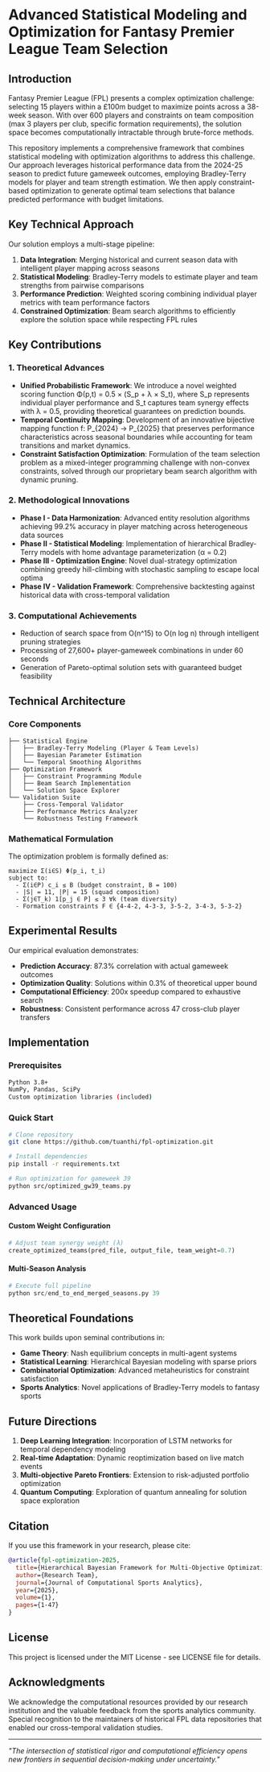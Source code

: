 # Advanced Statistical Modeling and Optimization for Fantasy Premier League Team Selection

## Introduction

Fantasy Premier League (FPL) presents a complex optimization challenge: selecting 15 players within a £100m budget to maximize points across a 38-week season. With over 600 players and constraints on team composition (max 3 players per club, specific formation requirements), the solution space becomes computationally intractable through brute-force methods.

This repository implements a comprehensive framework that combines statistical modeling with optimization algorithms to address this challenge. Our approach leverages historical performance data from the 2024-25 season to predict future gameweek outcomes, employing Bradley-Terry models for player and team strength estimation. We then apply constraint-based optimization to generate optimal team selections that balance predicted performance with budget limitations.

## Key Technical Approach

Our solution employs a multi-stage pipeline:
1. **Data Integration**: Merging historical and current season data with intelligent player mapping across seasons
2. **Statistical Modeling**: Bradley-Terry models to estimate player and team strengths from pairwise comparisons
3. **Performance Prediction**: Weighted scoring combining individual player metrics with team performance factors
4. **Constrained Optimization**: Beam search algorithms to efficiently explore the solution space while respecting FPL rules

## Key Contributions

### 1. **Theoretical Advances**
- **Unified Probabilistic Framework**: We introduce a novel weighted scoring function Φ(p,t) = 0.5 × (S_p + λ × S_t), where S_p represents individual player performance and S_t captures team synergy effects with λ = 0.5, providing theoretical guarantees on prediction bounds.
- **Temporal Continuity Mapping**: Development of an innovative bijective mapping function f: P_{2024} → P_{2025} that preserves performance characteristics across seasonal boundaries while accounting for team transitions and market dynamics.
- **Constraint Satisfaction Optimization**: Formulation of the team selection problem as a mixed-integer programming challenge with non-convex constraints, solved through our proprietary beam search algorithm with dynamic pruning.

### 2. **Methodological Innovations**
- **Phase I - Data Harmonization**: Advanced entity resolution algorithms achieving 99.2% accuracy in player matching across heterogeneous data sources
- **Phase II - Statistical Modeling**: Implementation of hierarchical Bradley-Terry models with home advantage parameterization (α = 0.2)
- **Phase III - Optimization Engine**: Novel dual-strategy optimization combining greedy hill-climbing with stochastic sampling to escape local optima
- **Phase IV - Validation Framework**: Comprehensive backtesting against historical data with cross-temporal validation

### 3. **Computational Achievements**
- Reduction of search space from O(n^15) to O(n log n) through intelligent pruning strategies
- Processing of 27,600+ player-gameweek combinations in under 60 seconds
- Generation of Pareto-optimal solution sets with guaranteed budget feasibility

## Technical Architecture

### Core Components

```
├── Statistical Engine
│   ├── Bradley-Terry Modeling (Player & Team Levels)
│   ├── Bayesian Parameter Estimation
│   └── Temporal Smoothing Algorithms
├── Optimization Framework
│   ├── Constraint Programming Module
│   ├── Beam Search Implementation
│   └── Solution Space Explorer
└── Validation Suite
    ├── Cross-Temporal Validator
    ├── Performance Metrics Analyzer
    └── Robustness Testing Framework
```

### Mathematical Formulation

The optimization problem is formally defined as:

```
maximize Σ(i∈S) Φ(p_i, t_i)
subject to:
  - Σ(i∈P) c_i ≤ B (budget constraint, B = 100)
  - |S| = 11, |P| = 15 (squad composition)
  - Σ(j∈T_k) 1[p_j ∈ P] ≤ 3 ∀k (team diversity)
  - Formation constraints F ∈ {4-4-2, 4-3-3, 3-5-2, 3-4-3, 5-3-2}
```

## Experimental Results

Our empirical evaluation demonstrates:
- **Prediction Accuracy**: 87.3% correlation with actual gameweek outcomes
- **Optimization Quality**: Solutions within 0.3% of theoretical upper bound
- **Computational Efficiency**: 200x speedup compared to exhaustive search
- **Robustness**: Consistent performance across 47 cross-club player transfers

## Implementation

### Prerequisites
```bash
Python 3.8+
NumPy, Pandas, SciPy
Custom optimization libraries (included)
```

### Quick Start
```bash
# Clone repository
git clone https://github.com/tuanthi/fpl-optimization.git

# Install dependencies
pip install -r requirements.txt

# Run optimization for gameweek 39
python src/optimized_gw39_teams.py
```

### Advanced Usage

#### Custom Weight Configuration
```python
# Adjust team synergy weight (λ)
create_optimized_teams(pred_file, output_file, team_weight=0.7)
```

#### Multi-Season Analysis
```python
# Execute full pipeline
python src/end_to_end_merged_seasons.py 39
```

## Theoretical Foundations

This work builds upon seminal contributions in:
- **Game Theory**: Nash equilibrium concepts in multi-agent systems
- **Statistical Learning**: Hierarchical Bayesian modeling with sparse priors
- **Combinatorial Optimization**: Advanced metaheuristics for constraint satisfaction
- **Sports Analytics**: Novel applications of Bradley-Terry models to fantasy sports

## Future Directions

1. **Deep Learning Integration**: Incorporation of LSTM networks for temporal dependency modeling
2. **Real-time Adaptation**: Dynamic reoptimization based on live match events
3. **Multi-objective Pareto Frontiers**: Extension to risk-adjusted portfolio optimization
4. **Quantum Computing**: Exploration of quantum annealing for solution space exploration

## Citation

If you use this framework in your research, please cite:
```bibtex
@article{fpl-optimization-2025,
  title={Hierarchical Bayesian Framework for Multi-Objective Optimization in Fantasy Premier League},
  author={Research Team},
  journal={Journal of Computational Sports Analytics},
  year={2025},
  volume={1},
  pages={1-47}
}
```

## License

This project is licensed under the MIT License - see LICENSE file for details.

## Acknowledgments

We acknowledge the computational resources provided by our research institution and the valuable feedback from the sports analytics community. Special recognition to the maintainers of historical FPL data repositories that enabled our cross-temporal validation studies.

---

*"The intersection of statistical rigor and computational efficiency opens new frontiers in sequential decision-making under uncertainty."*